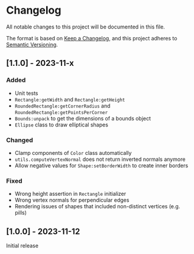 # Changelog
All notable changes to this project will be documented in this file.

The format is based on [Keep a Changelog](https://keepachangelog.com/en/1.1.0/), and this project adheres to [Semantic Versioning](https://semver.org/spec/v2.0.0.html).

## [1.1.0] - 2023-11-x

### Added

- Unit tests
- `Rectangle:getWidth` and `Rectangle:getHeight`
- `RoundedRectangle:getCornerRadius` and `RoundedRectangle:getPointsPerCorner`
- `Bounds:unpack` to get the dimensions of a bounds object
- `Ellipse` class to draw elliptical shapes

### Changed

- Clamp components of `Color` class automatically
- `utils.computeVertexNormal` does not return inverted normals anymore
- Allow negative values for `Shape:setBorderWidth` to create inner borders

### Fixed

- Wrong height assertion in `Rectangle` initializer
- Wrong vertex normals for perpendicular edges
- Rendering issues of shapes that included non-distinct vertices (e.g. pills)

## [1.0.0] - 2023-11-12

Initial release
